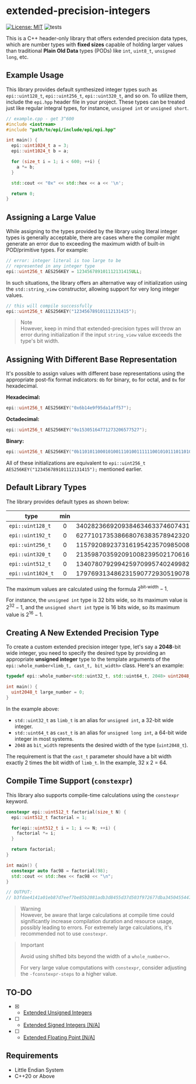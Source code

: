 # extended-precision-integers

[![License: MIT](https://img.shields.io/badge/License-MIT-green.svg)](https://opensource.org/licenses/MIT)
![tests](https://github.com/mrdcvlsc/extended-precision-integers/actions/workflows/tests.yml/badge.svg)

This is a C++ header-only library that offers extended precision data types, which are number types with **fixed sizes** capable of holding larger values than traditional **Plain Old Data** types (PODs) like `int`, `uint8_t`, `unsigned long`, etc.

## **Example Usage**

This library provides default synthesized integer types such as `epi::uint128_t`, `epi::uint256_t`, `epi::uint320_t`, and so on. To utilize them, include the `epi.hpp` header file in your project. These types can be treated just like regular integral types, for instance, `unsigned int` or `unsigned short`.

```c++
// example.cpp - get 3^600
#include <iostream>
#include "path/to/epi/include/epi/epi.hpp"

int main() {
  epi::uint1024_t a = 3;
  epi::uint1024_t b = a;

  for (size_t i = 1; i < 600; ++i) {
    a *= b;
  }

  std::cout << "0x" << std::hex << a << '\n';

  return 0;
}
```

## **Assigning a Large Value**

While assigning to the types provided by the library using literal integer types is generally acceptable, there are cases where the compiler might generate an error due to exceeding the maximum width of built-in POD/primitive types. For example:

```c++
// error: integer literal is too large to be
// represented in any integer type
epi::uint256_t AES256KEY = 123456789101112131415ULL;
```

In such situations, the library offers an alternative way of initialization using the `std::string_view` constructor, allowing support for very long integer values.

```c++
// this will compile successfully
epi::uint256_t AES256KEY("123456789101112131415");
```

> Note  
> However, keep in mind that extended-precision types will throw an error during initialization if the input `string_view` value exceeds the type's bit width.

## **Assigning With Different Base Representation**

It's possible to assign values with different base representations using the appropriate post-fix format indicators: `0b` for binary, `0o` for octal, and `0x` for hexadecimal.

**Hexadecimal:**
```c++
epi::uint256_t AES256KEY("0x6b14e9f95da1aff57");
```

**Octadecimal:**
```c++
epi::uint256_t AES256KEY("0o15305164771273206577527");
```

**Binary:**
```c++
epi::uint256_t AES256KEY("0b1101011000101001110100111111001010111011010000110101111111101010111");
```

All of these initializations are equivalent to `epi::uint256_t AES256KEY("123456789101112131415");` mentioned earlier.

## **Default Library Types**

The library provides default types as shown below:

| type | min | max |
| --- | :---: | --- |
| `epi::uint128_t` | 0 | 340282366920938463463374607431768211455 |
| `epi::uint192_t` | 0 | 6277101735386680763835789423207666416102355444464034512895 |
| `epi::uint256_t` | 0 | 115792089237316195423570985008687907853269984665640564039457584007913129639935 |
| `epi::uint320_t` | 0 | 2135987035920910082395021706169552114602704522356652769947041607822219725780640550022962086936575 |
| `epi::uint512_t` | 0 | 13407807929942597099574024998205846127479365820592393377723561443721764030073546976801874298166903427690031858186486050853753882811946569946433649006084095 |
| `epi::uint1024_t` | 0 | 179769313486231590772930519078902473361797697894230657273430081157732675805500963132708477322407536021120113879871393357658789768814416622492847430639474124377767893424865485276302219601246094119453082952085005768838150682342462881473913110540827237163350510684586298239947245938479716304835356329624224137215 |

The maximum values are calculated using the formula $2^{\text{bit-width}} - 1$.

For instance, the `unsigned int` type is 32 bits wide, so its maximum value is $2^{32}-1$, and the `unsigned short int` type is 16 bits wide, so its maximum value is $2^{16}-1$.

## **Creating A New Extended Precision Type**

To create a custom extended precision integer type, let's say a **2048**-bit wide integer, you need to specify the desired type by providing an appropriate **unsigned integer** type to the template arguments of the `epi::whole_number<limb_t, cast_t, bit_width>` class. Here's an example:

```c++
typedef epi::whole_number<std::uint32_t, std::uint64_t, 2048> uint2048_t;

int main() {
  uint2048_t large_number = 0;
}
```

In the example above:
- `std::uint32_t` as `limb_t` is an alias for `unsigned int`, a 32-bit wide integer.
- `std::uint64_t` as `cast_t` is an alias for `unsigned long int`, a 64-bit wide integer in most systems.
- `2048` as `bit_width` represents the desired width of the type (`uint2048_t`).

The requirement is that the `cast_t` parameter should have a bit width exactly 2 times the bit width of `limb_t`. In the example, 32 x 2 = 64.

## **Compile Time Support (`constexpr`)**

This library also supports compile-time calculations using the `constexpr` keyword.

```c++
constexpr epi::uint512_t factorial(size_t N) {
  epi::uint512_t factorial = 1;

  for(epi::uint512_t i = 1; i <= N; ++i) {
    factorial *= i;
  }

  return factorial;
}

int main() {
  constexpr auto fac98 = factorial(98);
  std::cout << std::hex << fac98 << "\n";
}

// OUTPUT:
// b3fdae4141a01eb87d7eef7be85b2081adb3d8455d37d503f972677dba3450455447b6f366c6e85568b196e3bb65397be2e31f13800000000000000000000000
```

> Warning  
> However, be aware that large calculations at compile time could significantly increase compilation duration and resource usage, possibly leading to errors. For extremely large calculations, it's recommended not to use `constexpr`.

> Important  
>
> Avoid using shifted bits beyond the width of a `whole_number<>`.
>
> For very large value computations with `constexpr`, consider adjusting the `-fconstexpr-steps` to a higher value.

## **TO-DO**

- [X] - [Extended Unsigned Integers](TODO/extended-unsigned-integers.md)
- [ ] - [Extended Signed Integers [N/A]](TODO/extended-signed-integers.md)
- [ ] - [Extended Floating Point [N/A]](TODO/extended-floating-point.md)

## **Requirements**
- Little Endian System
- C++20 or Above
